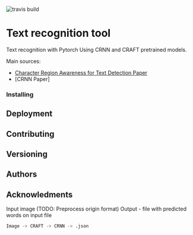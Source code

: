 ![travis build](https://api.travis-ci.com/s3nh/pytorch-text-recognition.svg?branch=master)

# Text recognition tool

Text recognition with Pytorch Using CRNN and CRAFT 
pretrained models. 




Main sources:

- [Character Region Awareness for Text Detection Paper](https://arxiv.org/pdf/1904.01941.pdf)
- [CRNN Paper]


### Installing 


## Deployment


## Contributing


## Versioning


## Authors


## Acknowledments 

Input image (TODO: Preprocess origin format)
Output - file with predicted words  on input file


```python
Image -> CRAFT -> CRNN -> .json

```
